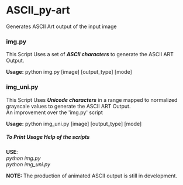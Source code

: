 # ASCII_py-art
Generates ASCII Art output of the input image

### img.py
This Script Uses a set of *__ASCII characters__* to generate the ASCII ART Output.
	
__Usage:__
	python img.py [image] [output_type] [mode]

### img_uni.py
This Script Uses *__Unicode characters__* in a range mapped to normalized grayscale values to generate the ASCII ART Output.  
An improvement over the 'img.py' script

__Usage:__
	python img_uni.py [image] [output_type] [mode]

					
##### To Print Usage Help of the scripts

__USE__:  
*python* *img.py*  
*python* *img_uni.py*

__NOTE:__
 The production of animated ASCII output is still in development.
 
